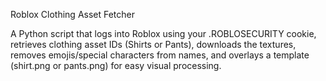 Roblox Clothing Asset Fetcher

A Python script that logs into Roblox using your .ROBLOSECURITY cookie, retrieves clothing asset IDs (Shirts or Pants), downloads the textures, removes emojis/special characters from names, and overlays a template (shirt.png or pants.png) for easy visual processing.
